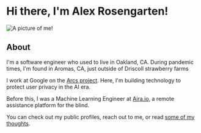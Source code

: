 # Hi there, I'm Alex Rosengarten!

<img src="https://alexrosengarten.com/assets/website-profile-square.png" title="A picture of me!" id="profile">

## About

I'm a software engineer who used to live in Oakland, CA. During pandemic times, I'm found in Aromas, CA, just outside of Driscoll strawberry farms

I work at Google on the [Arcs project](https://github.com/PolymerLabs/arcs). 
Here, I'm building technology to protect user privacy in the AI era.

Before this, I was a Machine Learning Engineer at [Aira.io](https://aira.io), a remote assistance platform for the blind. 

You can check out my public profiles, reach out to me, or read [some of my thoughts](/blog).
<!--stackedit_data:
eyJoaXN0b3J5IjpbMTU5MjE3NjQwMiwxNDQ5NTQ4NTgxXX0=
-->